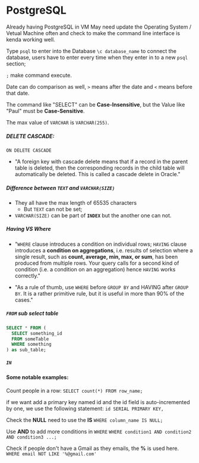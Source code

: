 # PostgreSQL

Already having PostgreSQL in VM
May need update the Operating System / Vetual Machine often and check to make the command line interface is kenda working well.

Type `psql` to enter into the Database
`\c database_name` to connect the database, users have to enter every time when they enter in to a new `psql` section;

`;` make command execute.

Date can do comparison as well, `>` means after the date and `<` means before that date.

The command like "SELECT" can be **Case-Insensitive**, but the Value like "Paul" must be **Case-Sensitive**.

The max value of `VARCHAR` is `VARCHAR(255)`.

##### DELETE CASCADE:
`ON DELETE CASCADE`
- "A foreign key with cascade delete means that if a record in the parent table is deleted, then the corresponding records in the child table will automatically be deleted. This is called a cascade delete in Oracle."


##### Difference between `TEXT` and `VARCHAR(SIZE)`
- They all have the max length of 65535 characters
  - But `TEXT` can not be set;
- `VARCHAR(SIZE)` can be part of **`INDEX`** but the another one can not.

##### Having VS Where

- "`WHERE` clause introduces a condition on individual rows; `HAVING` clause introduces a **condition on aggregations**, i.e. results of selection where a single result, such as **count, average, min, max, or sum**, has been produced from multiple rows. Your query calls for a second kind of condition (i.e. a condition on an aggregation) hence `HAVING` works correctly."

- "As a rule of thumb, use `WHERE` before `GROUP BY` and HAVING after `GROUP BY`. It is a rather primitive rule, but it is useful in more than 90% of the cases."

##### `FROM` sub select table
```sql
SELECT * FROM (
  SELECT something_id
  FROM someTable
  WHERE something
) as sub_table;
```

##### `IN`


#### Some notable examples:
Count people in a row:
```SELECT count(*) FROM row_name;```

if we want add a primary key named id and the id field is auto-incremented by one, we use the following statement:
```id SERIAL PRIMARY KEY,```

Check the **NULL** need to use the **IS**
`WHERE column_name IS NULL;`

Use **AND** to add more conditions in `WHERE`
`WHERE condition1 AND condition2 AND condition3 ...;`

Check if people don't have a Gmail as they emails, the **%** is used here.
`WHERE email NOT LIKE '%@gmail.com'`

